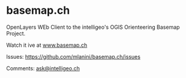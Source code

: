 # basemap.ch
OpenLayers WEb Client to the intelligeo's OGIS Orienteering Basemap Project.

Watch it ive at www.basemap.ch

Issues: https://github.com/mlanini/basemap.ch/issues

Comments: ask@intelligeo.ch
